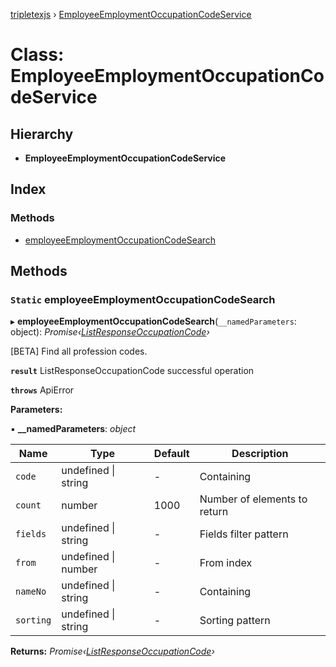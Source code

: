 [tripletexjs](../README.md) › [EmployeeEmploymentOccupationCodeService](employeeemploymentoccupationcodeservice.md)

# Class: EmployeeEmploymentOccupationCodeService

## Hierarchy

* **EmployeeEmploymentOccupationCodeService**

## Index

### Methods

* [employeeEmploymentOccupationCodeSearch](employeeemploymentoccupationcodeservice.md#static-employeeemploymentoccupationcodesearch)

## Methods

### `Static` employeeEmploymentOccupationCodeSearch

▸ **employeeEmploymentOccupationCodeSearch**(`__namedParameters`: object): *Promise‹[ListResponseOccupationCode](../interfaces/listresponseoccupationcode.md)›*

[BETA] Find all profession codes.

**`result`** ListResponseOccupationCode successful operation

**`throws`** ApiError

**Parameters:**

▪ **__namedParameters**: *object*

Name | Type | Default | Description |
------ | ------ | ------ | ------ |
`code` | undefined &#124; string | - | Containing |
`count` | number | 1000 | Number of elements to return |
`fields` | undefined &#124; string | - | Fields filter pattern |
`from` | undefined &#124; number | - | From index |
`nameNo` | undefined &#124; string | - | Containing |
`sorting` | undefined &#124; string | - | Sorting pattern |

**Returns:** *Promise‹[ListResponseOccupationCode](../interfaces/listresponseoccupationcode.md)›*

